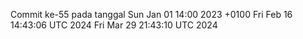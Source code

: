 Commit ke-55 pada tanggal Sun Jan 01 14:00 2023 +0100
Fri Feb 16 14:43:06 UTC 2024
Fri Mar 29 21:43:10 UTC 2024

